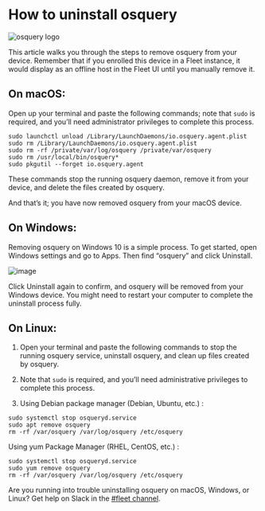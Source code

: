 # How to uninstall osquery

![osquery logo](https://user-images.githubusercontent.com/7445991/162829477-46f05a80-94a4-4d97-8fc1-cae87f8c4a9c.png)

This article walks you through the steps to remove osquery from your device. Remember that if you enrolled this device in a Fleet instance, it would display as an offline host in the Fleet UI until you manually remove it.

## On macOS:
Open up your terminal and paste the following commands; note that `sudo` is required, and you’ll need administrator privileges to complete this process.

```
sudo launchctl unload /Library/LaunchDaemons/io.osquery.agent.plist
sudo rm /Library/LaunchDaemons/io.osquery.agent.plist
sudo rm -rf /private/var/log/osquery /private/var/osquery
sudo rm /usr/local/bin/osquery*
sudo pkgutil --forget io.osquery.agent
```

These commands stop the running osquery daemon, remove it from your device, and delete the files created by osquery.

And that’s it; you have now removed osquery from your macOS device.

## On Windows:
Removing osquery on Windows 10 is a simple process. To get started, open Windows settings and go to Apps. Then find “osquery” and click Uninstall.

![image](https://user-images.githubusercontent.com/7445991/162829627-d987f2d5-a633-4cdb-8707-3423c8ba26d0.png)

Click Uninstall again to confirm, and osquery will be removed from your Windows device. You might need to restart your computer to complete the uninstall process fully.

## On Linux:

1. Open your terminal and paste the following commands to stop the running osquery service, uninstall osquery, and clean up files created by osquery.

2. Note that `sudo` is required, and you’ll need administrative privileges to complete this process.

3. Using Debian package manager (Debian, Ubuntu, etc.) :

```
sudo systemctl stop osqueryd.service
sudo apt remove osquery
rm -rf /var/osquery /var/log/osquery /etc/osquery
```

Using yum Package Manager (RHEL, CentOS, etc.) :

```
sudo systemctl stop osqueryd.service
sudo yum remove osquery
rm -rf /var/osquery /var/log/osquery /etc/osquery
```

Are you running into trouble uninstalling osquery on macOS, Windows, or Linux? Get help on Slack in the [#fleet channel](https://osquery.slack.com/join/shared_invite/zt-h29zm0gk-s2DBtGUTW4CFel0f0IjTEw#/).

<meta name="category" value="guides">
<meta name="author" value="eashaw">
<meta name="publishedOn" value="2021-11-08">
<meta name="articleTitle" value="How to uninstall osquery">